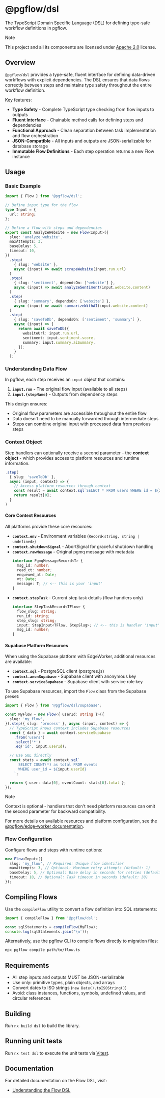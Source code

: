# @pgflow/dsl

The TypeScript Domain Specific Language (DSL) for defining type-safe workflow definitions in pgflow.

> [!NOTE]
> This project and all its components are licensed under [Apache 2.0](./LICENSE) license.

## Overview

`@pgflow/dsl` provides a type-safe, fluent interface for defining data-driven workflows with explicit dependencies. The DSL ensures that data flows correctly between steps and maintains type safety throughout the entire workflow definition.

Key features:

- **Type Safety** - Complete TypeScript type checking from flow inputs to outputs
- **Fluent Interface** - Chainable method calls for defining steps and dependencies
- **Functional Approach** - Clean separation between task implementation and flow orchestration
- **JSON-Compatible** - All inputs and outputs are JSON-serializable for database storage
- **Immutable Flow Definitions** - Each step operation returns a new Flow instance

## Usage

### Basic Example

```typescript
import { Flow } from '@pgflow/dsl';

// Define input type for the flow
type Input = {
  url: string;
};

// Define a flow with steps and dependencies
export const AnalyzeWebsite = new Flow<Input>({
  slug: 'analyze_website',
  maxAttempts: 3,
  baseDelay: 5,
  timeout: 10,
})
  .step(
    { slug: 'website' },
    async (input) => await scrapeWebsite(input.run.url)
  )
  .step(
    { slug: 'sentiment', dependsOn: ['website'] },
    async (input) => await analyzeSentiment(input.website.content)
  )
  .step(
    { slug: 'summary', dependsOn: ['website'] },
    async (input) => await summarizeWithAI(input.website.content)
  )
  .step(
    { slug: 'saveToDb', dependsOn: ['sentiment', 'summary'] },
    async (input) => {
      return await saveToDb({
        websiteUrl: input.run.url,
        sentiment: input.sentiment.score,
        summary: input.summary.aiSummary,
      });
    }
  );
```

### Understanding Data Flow

In pgflow, each step receives an `input` object that contains:

1. **`input.run`** - The original flow input (available to all steps)
2. **`input.{stepName}`** - Outputs from dependency steps

This design ensures:

- Original flow parameters are accessible throughout the entire flow
- Data doesn't need to be manually forwarded through intermediate steps
- Steps can combine original input with processed data from previous steps

### Context Object

Step handlers can optionally receive a second parameter - the **context object** - which provides access to platform resources and runtime information.

```typescript
.step(
  { slug: 'saveToDb' },
  async (input, context) => {
    // Access platform resources through context
    const result = await context.sql`SELECT * FROM users WHERE id = ${input.userId}`;
    return result[0];
  }
)
```

#### Core Context Resources

All platforms provide these core resources:

- **`context.env`** - Environment variables (`Record<string, string | undefined>`)
- **`context.shutdownSignal`** - AbortSignal for graceful shutdown handling
- **`context.rawMessage`** - Original pgmq message with metadata
  ```typescript
  interface PgmqMessageRecord<T> {
    msg_id: number;
    read_ct: number;
    enqueued_at: Date;
    vt: Date;
    message: T; // <-- this is your 'input'
  }
  ```
- **`context.stepTask`** - Current step task details (flow handlers only)
  ```typescript
  interface StepTaskRecord<TFlow> {
    flow_slug: string;
    run_id: string;
    step_slug: string;
    input: StepInput<TFlow, StepSlug>; // <-- this is handler 'input'
    msg_id: number;
  }
  ```

#### Supabase Platform Resources

When using the Supabase platform with EdgeWorker, additional resources are available:

- **`context.sql`** - PostgreSQL client (postgres.js)
- **`context.anonSupabase`** - Supabase client with anonymous key
- **`context.serviceSupabase`** - Supabase client with service role key

To use Supabase resources, import the `Flow` class from the Supabase preset:

```typescript
import { Flow } from '@pgflow/dsl/supabase';

const MyFlow = new Flow<{ userId: string }>({
  slug: 'my_flow',
}).step({ slug: 'process' }, async (input, context) => {
  // TypeScript knows context includes Supabase resources
  const { data } = await context.serviceSupabase
    .from('users')
    .select('*')
    .eq('id', input.userId);

  // Use SQL directly
  const stats = await context.sql`
      SELECT COUNT(*) as total FROM events 
      WHERE user_id = ${input.userId}
    `;

  return { user: data[0], eventCount: stats[0].total };
});
```

> [!NOTE]
> Context is optional - handlers that don't need platform resources can omit the second parameter for backward compatibility.

For more details on available resources and platform configuration, see the [@pgflow/edge-worker documentation](https://github.com/pgflow-org/pgflow/tree/main/pkgs/edge-worker#context-resources).

### Flow Configuration

Configure flows and steps with runtime options:

```typescript
new Flow<Input>({
  slug: 'my_flow', // Required: Unique flow identifier
  maxAttempts: 3, // Optional: Maximum retry attempts (default: 1)
  baseDelay: 5, // Optional: Base delay in seconds for retries (default: 1)
  timeout: 10, // Optional: Task timeout in seconds (default: 30)
});
```

## Compiling Flows

Use the `compileFlow` utility to convert a flow definition into SQL statements:

```typescript
import { compileFlow } from '@pgflow/dsl';

const sqlStatements = compileFlow(MyFlow);
console.log(sqlStatements.join('\n'));
```

Alternatively, use the pgflow CLI to compile flows directly to migration files:

```bash
npx pgflow compile path/to/flow.ts
```

## Requirements

- All step inputs and outputs MUST be JSON-serializable
- Use only: primitive types, plain objects, and arrays
- Convert dates to ISO strings (`new Date().toISOString()`)
- Avoid: class instances, functions, symbols, undefined values, and circular references

## Building

Run `nx build dsl` to build the library.

## Running unit tests

Run `nx test dsl` to execute the unit tests via [Vitest](https://vitest.dev/).

## Documentation

For detailed documentation on the Flow DSL, visit:

- [Understanding the Flow DSL](https://pgflow.dev/explanations/flow-dsl/)
